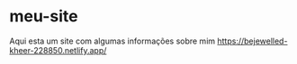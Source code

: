 # meu-site
Aqui esta um site com algumas informações sobre mim
https://bejewelled-kheer-228850.netlify.app/
